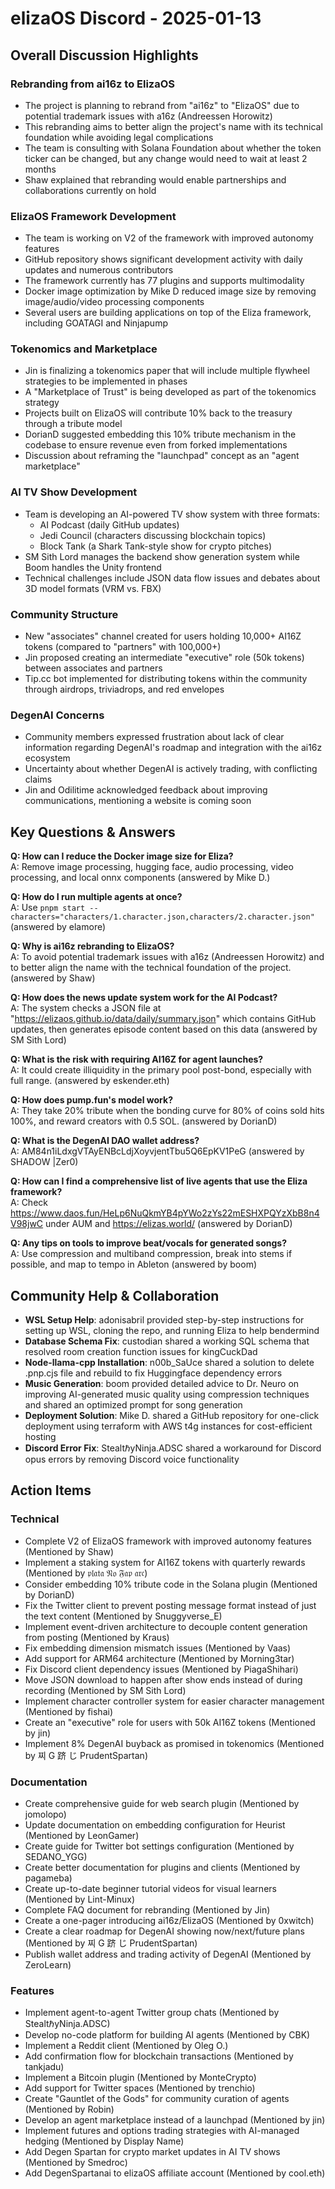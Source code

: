 # elizaOS Discord - 2025-01-13

## Overall Discussion Highlights

### Rebranding from ai16z to ElizaOS
- The project is planning to rebrand from "ai16z" to "ElizaOS" due to potential trademark issues with a16z (Andreessen Horowitz)
- This rebranding aims to better align the project's name with its technical foundation while avoiding legal complications
- The team is consulting with Solana Foundation about whether the token ticker can be changed, but any change would need to wait at least 2 months
- Shaw explained that rebranding would enable partnerships and collaborations currently on hold

### ElizaOS Framework Development
- The team is working on V2 of the framework with improved autonomy features
- GitHub repository shows significant development activity with daily updates and numerous contributors
- The framework currently has 77 plugins and supports multimodality
- Docker image optimization by Mike D reduced image size by removing image/audio/video processing components
- Several users are building applications on top of the Eliza framework, including GOATAGI and Ninjapump

### Tokenomics and Marketplace
- Jin is finalizing a tokenomics paper that will include multiple flywheel strategies to be implemented in phases
- A "Marketplace of Trust" is being developed as part of the tokenomics strategy
- Projects built on ElizaOS will contribute 10% back to the treasury through a tribute model
- DorianD suggested embedding this 10% tribute mechanism in the codebase to ensure revenue even from forked implementations
- Discussion about reframing the "launchpad" concept as an "agent marketplace"

### AI TV Show Development
- Team is developing an AI-powered TV show system with three formats:
  - AI Podcast (daily GitHub updates)
  - Jedi Council (characters discussing blockchain topics)
  - Block Tank (a Shark Tank-style show for crypto pitches)
- SM Sith Lord manages the backend show generation system while Boom handles the Unity frontend
- Technical challenges include JSON data flow issues and debates about 3D model formats (VRM vs. FBX)

### Community Structure
- New "associates" channel created for users holding 10,000+ AI16Z tokens (compared to "partners" with 100,000+)
- Jin proposed creating an intermediate "executive" role (50k tokens) between associates and partners
- Tip.cc bot implemented for distributing tokens within the community through airdrops, triviadrops, and red envelopes

### DegenAI Concerns
- Community members expressed frustration about lack of clear information regarding DegenAI's roadmap and integration with the ai16z ecosystem
- Uncertainty about whether DegenAI is actively trading, with conflicting claims
- Jin and Odilitime acknowledged feedback about improving communications, mentioning a website is coming soon

## Key Questions & Answers

**Q: How can I reduce the Docker image size for Eliza?**  
A: Remove image processing, hugging face, audio processing, video processing, and local onnx components (answered by Mike D.)

**Q: How do I run multiple agents at once?**  
A: Use `pnpm start --characters="characters/1.character.json,characters/2.character.json"` (answered by elamore)

**Q: Why is ai16z rebranding to ElizaOS?**  
A: To avoid potential trademark issues with a16z (Andreessen Horowitz) and to better align the name with the technical foundation of the project. (answered by Shaw)

**Q: How does the news update system work for the AI Podcast?**  
A: The system checks a JSON file at "https://elizaos.github.io/data/daily/summary.json" which contains GitHub updates, then generates episode content based on this data (answered by SM Sith Lord)

**Q: What is the risk with requiring AI16Z for agent launches?**  
A: It could create illiquidity in the primary pool post-bond, especially with full range. (answered by eskender.eth)

**Q: How does pump.fun's model work?**  
A: They take 20% tribute when the bonding curve for 80% of coins sold hits 100%, and reward creators with 0.5 SOL. (answered by DorianD)

**Q: What is the DegenAI DAO wallet address?**  
A: AM84n1iLdxgVTAyENBcLdjXoyvjentTbu5Q6EpKV1PeG (answered by SHADOW |Zer0)

**Q: How can I find a comprehensive list of live agents that use the Eliza framework?**  
A: Check https://www.daos.fun/HeLp6NuQkmYB4pYWo2zYs22mESHXPQYzXbB8n4V98jwC under AUM and https://elizas.world/ (answered by DorianD)

**Q: Any tips on tools to improve beat/vocals for generated songs?**  
A: Use compression and multiband compression, break into stems if possible, and map to tempo in Ableton (answered by boom)

## Community Help & Collaboration

- **WSL Setup Help**: adonisabril provided step-by-step instructions for setting up WSL, cloning the repo, and running Eliza to help bendermind
- **Database Schema Fix**: custodian shared a working SQL schema that resolved room creation function issues for kingCuckDad
- **Node-llama-cpp Installation**: n00b_SaUce shared a solution to delete .pnp.cjs file and rebuild to fix Huggingface dependency errors
- **Music Generation**: boom provided detailed advice to Dr. Neuro on improving AI-generated music quality using compression techniques and shared an optimized prompt for song generation
- **Deployment Solution**: Mike D. shared a GitHub repository for one-click deployment using terraform with AWS t4g instances for cost-efficient hosting
- **Discord Error Fix**: StealtℏyNinja.ADSC shared a workaround for Discord opus errors by removing Discord voice functionality

## Action Items

### Technical
- Complete V2 of ElizaOS framework with improved autonomy features (Mentioned by Shaw)
- Implement a staking system for AI16Z tokens with quarterly rewards (Mentioned by 𝔭𝔩𝔞𝔱𝔞 𝔑𝔬 𝔉𝔞𝔭 𝔞𝔯𝔠)
- Consider embedding 10% tribute code in the Solana plugin (Mentioned by DorianD)
- Fix the Twitter client to prevent posting message format instead of just the text content (Mentioned by Snuggyverse_E)
- Implement event-driven architecture to decouple content generation from posting (Mentioned by Kraus)
- Fix embedding dimension mismatch issues (Mentioned by Vaas)
- Add support for ARM64 architecture (Mentioned by Morning3tar)
- Fix Discord client dependency issues (Mentioned by PiagaShihari)
- Move JSON download to happen after show ends instead of during recording (Mentioned by SM Sith Lord)
- Implement character controller system for easier character management (Mentioned by fishai)
- Create an "executive" role for users with 50k AI16Z tokens (Mentioned by jin)
- Implement 8% DegenAI buyback as promised in tokenomics (Mentioned by 찌 G 跻 じ PrudentSpartan)

### Documentation
- Create comprehensive guide for web search plugin (Mentioned by jomolopo)
- Update documentation on embedding configuration for Heurist (Mentioned by LeonGamer)
- Create guide for Twitter bot settings configuration (Mentioned by SEDANO_YGG)
- Create better documentation for plugins and clients (Mentioned by pagameba)
- Create up-to-date beginner tutorial videos for visual learners (Mentioned by Lint-Minux)
- Complete FAQ document for rebranding (Mentioned by Jin)
- Create a one-pager introducing ai16z/ElizaOS (Mentioned by 0xwitch)
- Create a clear roadmap for DegenAI showing now/next/future plans (Mentioned by 찌 G 跻 じ PrudentSpartan)
- Publish wallet address and trading activity of DegenAI (Mentioned by ZeroLearn)

### Features
- Implement agent-to-agent Twitter group chats (Mentioned by StealtℏyNinja.ADSC)
- Develop no-code platform for building AI agents (Mentioned by CBK)
- Implement a Reddit client (Mentioned by Oleg O.)
- Add confirmation flow for blockchain transactions (Mentioned by tankjadu)
- Implement a Bitcoin plugin (Mentioned by MonteCrypto)
- Add support for Twitter spaces (Mentioned by trenchio)
- Create "Gauntlet of the Gods" for community curation of agents (Mentioned by Robin)
- Develop an agent marketplace instead of a launchpad (Mentioned by jin)
- Implement futures and options trading strategies with AI-managed hedging (Mentioned by Display Name)
- Add Degen Spartan for crypto market updates in AI TV shows (Mentioned by Smedroc)
- Add DegenSpartanai to elizaOS affiliate account (Mentioned by cool.eth)